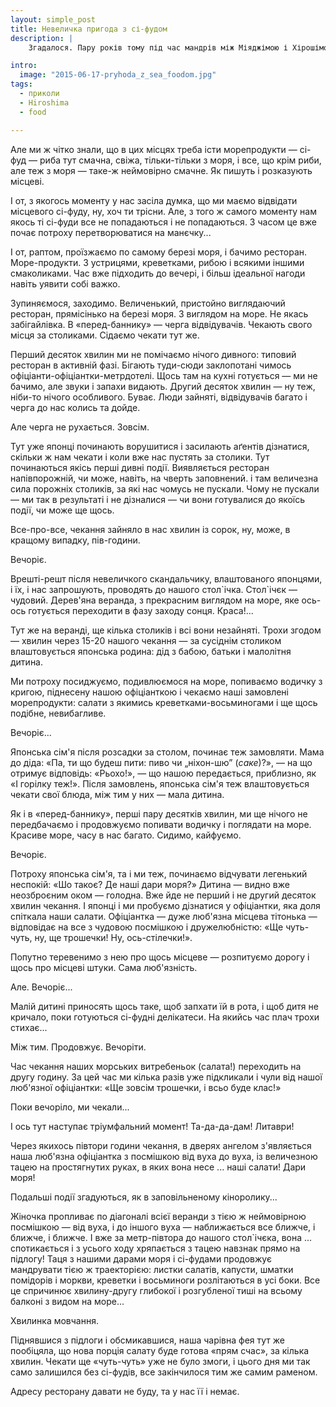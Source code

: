 ```yaml
---
layout: simple_post
title: Невеличка пригода з сі-фудом
description: |
    Згадалося. Пару років тому під час мандрів між Міяджімою і Хірошімою, ми кілька днів їздили туди-сюди вздовж моря. Будучи весь час близенько від моря, нас посіла думка відвідати місцевих морепродуктів, але в плані їжі якось все натрапляли  на придорожні харчевні  — рамени з концентратів — чи щось подібне.

intro:
  image: "2015-06-17-pryhoda_z_sea_foodom.jpg"
tags:
  - приколи
  - Hiroshima
  - food

---
```



Але ми ж чітко знали, що в цих місцях треба істи морепродукти — сі-фуд — риба тут смачна, свіжа, тільки-тільки з моря, і все, що крім риби, але теж з моря — таке-ж неймовірно смачне. Як пишуть і розказують місцеві.

І от, з якогось моменту у нас засіла думка, що ми маємо відвідати місцевого сі-фуду, ну, хоч ти трісни. Але, з того ж самого моменту нам якось ті сі-фуди все не попадаються і не попадаються. З часом це вже почає потроху перетворюватися на манєчку...

І от, раптом, проїзжаємо по самому березі моря, і бачимо ресторан. Море-продукти. З устрицями, креветками, рибою і всякими іншими смаколиками. Час вже підходить до вечері, і більш ідеальної нагоди навіть уявити собі важко.

Зупиняємося, заходимо. Величенький, пристойно виглядаючий ресторан, прямісінько на березі моря. З виглядом на море. Не якась забігайлівка. В «перед-баннику» — черга відвідувачів. Чекають свого місця за столиками. Сідаємо чекати тут же.

Перший десяток хвилин ми не помічаємо нічого дивного: типовий ресторан в активній фазі. Бігають туди-сюди заклопотані чимось офіціанти-офіціантки-метрдотелі. Щось там на кухні готується — ми не бачимо, але звуки і запахи видають. Другий десяток хвилин — ну теж, ніби-то нічого особливого. Буває. Люди зайняті, відвідувачів багато і черга до нас колись та дойде.

Але черга не рухається. Зовсім.

Тут уже японці починають ворушитися і засилають аґентів дізнатися, скільки ж нам чекати і коли вже нас пустять за столики. Тут починаються якісь перші дивні події. Виявляється ресторан напівпорожній, чи може, навіть, на чверть заповнений. і там величезна сила порожніх столиків, за які нас чомусь не пускали. Чому не пускали — ми так в результаті і не дізналися — чи вони готувалися до якоїсь події, чи може ще щось.

Все-про-все, чекання зайняло в нас хвилин із сорок, ну, може, в кращому випадку, пів-години.

Вечоріє.

Врешті-решт після невеличкого скандальчику, влаштованого японцями, і їх, і нас запрошують, проводять до нашого стол\`ічка. Стол\`ічєк — чудовий. Дерев'яна веранда, з прекрасним виглядом на море, яке ось-ось готується переходити в фазу заходу сонця. Краса!...

Тут же на веранді, ще кілька столиків і всі вони незайняті. Трохи згодом — хвилин через 15-20 нашого чекання — за сусіднім столиком влаштовується японська родина: дід з бабою, батьки і малолітня дитина.

Ми потроху посиджуємо, подивлюємося на море, попиваємо водичку з кригою, піднесену нашою офіціанткою і чекаємо наші замовлені морепродукти: салати з якимись креветками-восьминогами і ще щось подібне, невибагливе.

Вечоріє...

Японська сім'я після розсадки за столом, починає теж замовляти. Мама до діда: «Па, ти що будеш пити: пиво чи „ніхон-шю” (*саке*)?», — на що отримує відповідь: «Рьохо!», — що нашою передається, приблизно, як «І горілку теж!». Після замовлень, японська сім'я теж влаштовується чекати свої блюда, між тим у них — мала дитина.

Як і в «перед-баннику», перші пару десятків хвилин, ми ще нічого не передбачаємо і продовжуємо попивати водичку і поглядати на море. Красиве море, часу в нас багато. Сидимо, кайфуємо.

Вечоріє.

Потроху японська сім'я, та і ми теж, починаємо відчувати легенький неспокій: «Шо такоє? Де наші дари моря?» Дитина — видно вже неозброєним оком — голодна. Вже йде не перший і  не другий десяток хвилин чекання. І японці і ми пробуємо дізнатися у офіціантки, яка доля спіткала наши салати. Офіціантка — дуже люб'язна місцева тітонька — відповідає на все з чудовою посмішкою і дружелюбністю: «Ще чуть-чуть, ну, ще трошечки! Ну, ось-стілечки!».

Попутно теревенимо з нею про щось місцеве — розпитуємо дорогу і щось  про місцеві штуки. Сама люб'язність.

Але. Вечоріє...

Малій дитині приносять щось таке, щоб запхати їй в рота, і щоб дитя не кричало, поки готуються сі-фудні делікатеси. На якийсь час плач трохи стихає...

Між тим. Продовжує. Вечоріти.

Час чекання наших морських витребеньок (салата!) переходить на другу годину. За цей час ми кілька разів уже підкликали і чули від нашої люб'язної офіціантки: «Ще зовсім трошечки, і всьо буде клас!»

Поки вечоріло, ми чекали...

І ось тут наступає тріумфальний момент!  Та-да-да-дам! Литаври!

Через якихось півтори години чекання, в дверях ангелом з'являється наша люб'язна офіціантка з посмішкою від вуха до вуха, із величезною тацею на простягнутих руках, в яких вона несе ... наші салати!  Дари моря!

Подальші події згадуються, як в заповільненому кіноролику...

Жіночка пропливає по діагоналі всієї веранди з тією ж неймовірною посмішкою — від вуха, і до іншого вуха — наближається все ближче, і ближче, і ближче. І вже за метр-півтора до нашого стол`ічєка, вона ... спотикається і з усього ходу хряпається з тацею навзнак прямо на підлогу! Таця з нашими дарами моря і сі-фудами продовжує мандрувати тією ж траекторією: листки салатів, капусти, шматки помідорів і моркви, креветки і восьминоги розлітаються в усі боки. Все це спричинює хвилину-другу глибокої і розгубленої тиші на всьому балконі з видом на море...

Хвилинка мовчання.

Піднявшися з підлоги і обсмикавшися, наша чарівна фея тут же пообіцяла, що нова порція салату буде готова «прям счас», за кілька хвилин.  Чекати ще «чуть-чуть» уже не було змоги, і цього дня ми так само залишился без сі-фудів, все закінчилося тим же самим раменом.

Адресу ресторану давати не буду, та у нас її і немає.
